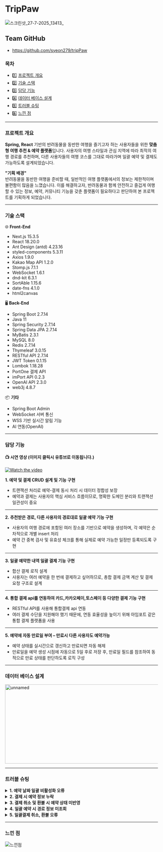 # TripPaw
![스크린샷_27-7-2025_13413_](https://github.com/user-attachments/assets/b9537060-3310-4097-aa00-5bdfd132e12a)

## Team GitHub
- https://github.com/syeon279/tripPaw
### 목차
- 1️⃣ [프로젝트 개요](#프로젝트-개요)
- 2️⃣ [기술 스택](#기술-스택)
- 3️⃣ [담당 기능](#담당-기능)
- 4️⃣ [데이터 베이스 설계](#데이터-베이스-설계)
- 5️⃣ [트러블 슈팅](#트러블-슈팅)
- 6️⃣ [느낀 점](#느낀-점)

<hr/>

### 프로젝트 개요
**Spring, React** 기반의 반려동물을 동반한 여행을 즐기고자 하는 사용자들을 위한 **맞춤형 여행 추천 & 예약 플랫폼**입니다.
사용자의 여행 스타일과 관심 지역에 따라 최적의 여행 경로를 추천하며, 다른 사용자들의 여행 코스를 그대로 따라가며 일괄 예약 및 결제도 가능하도록 설계되었습니다.

**"기획 배경"** <br/>
반려동물을 동반한 여행을 준비할 때, 일반적인 여행 플랫폼에서의 정보는 제한적이며 불편함이 많음을 느꼈습니다.
이를 해결하고자, 반려동물과 함께 안전하고 즐겁게 여행할 수 있는 정보, 예약, 커뮤니티 기능을 갖춘 플랫폼이 필요하다고 판단하여 본 프로젝트를 기획하게 되었습니다.

<hr/>

### 기술 스택
🌐 **Front-End**
- Next.js 15.3.5
- React 18.20.0
- Ant Design (antd) 4.23.16
- styled-components 5.3.11
- Axios 1.9.0
- Kakao Map API 1.2.0
- Stomp.js 7.1.1
- WebSocket 1.6.1
- dnd-kit 6.3.1
- SortAble 1.15.6
- date-fns 4.1.0
- html2canvas

🖥️ **Back-End**
- Spring Boot 2.7.14
- Java 11
- Spring Security 2.7.14
- Spring Data JPA 2.7.14
- MyBatis 2.3.1
- MySQL 8.0
- Redis 2.7.14
- Thymeleaf 3.0.15
- RESTful API 2.7.14
- JWT Token 0.1.15
- Lombok 1.18.28
- PortOne 결제 API
- imPort API 0.2.3
- OpenAI API 2.3.0
- web3j 4.8.7

📦 **기타**
- Spring Boot Admin
- WebSocket 서버 통신
- WSS 기반 실시간 알림 기능
- AI 연동(OpenAI)
<hr/>

### 담당 기능
#### 📺 시연 영상 (이미지 클릭시 유튜브로 이동됩니다.)

[![Watch the video](https://img.youtube.com/vi/nXx9EeZ0TFE/hqdefault.jpg)](https://www.youtube.com/watch?v=nXx9EeZ0TFE&t=8s)

**1. 예약 및 결제 CRUD 설계 및 기능 구현**
  - 트랜잭션 처리로 예약-결제 동시 처리 시 데이터 정합성 보장
  - 예약과 결제는 사용자의 핵심 서비스 흐름이므로, 명확한 도메인 분리와 트랜잭션 일관성이 중요
---

**2. 추천받은 경로, 다른 사용자의 경로대로 일괄 예약 기능 구현**
  - 사용자의 여행 경로에 포함된 여러 장소를 기반으로 예약을 생성하며, 각 예약은 순차적으로 개별 insert 처리
  - 예약 간 중복 검사 및 유효성 체크를 통해 실제로 예약 가능한 일정만 등록되도록 구현
---

**3. 일괄 예약한 내역 일괄 결제 기능 구현**
  - 합산 결제 로직 설계
  - 사용자는 여러 예약을 한 번에 결제하고 싶어하므로, 총합 결제 금액 계산 및 결제 요청 구조로 설계
---

**4. 통합 결제 api를 연동하여 카드,카카오페이,토스페이 등 다양한 결제 기능 구현**
  - RESTful API를 사용해 통합결제 api 연동
  - 여러 결제 수단을 지원해야 했기 때문에, 연동 효율성을 높이기 위해 아임포트 같은 통합 결제 플랫폼을 사용
---

**5. 예약에 자동 만료일 부여 – 만료시 다른 사용자도 예약가능**
  - 예약 상태를 실시간으로 갱신하고 만료되면 자동 해제
  - 만료일을 예약 생성 시점에 자동으로 5일 후로 저장 후, 만료일 필드를 참조하여 동적으로 만료 상태를 판단하도록 로직 구성

<hr/>

### 데이터 베이스 설계

<img width="512" height="261" alt="unnamed" src="https://github.com/user-attachments/assets/5b162ea3-fc78-4a21-9435-673eec262693" />

<hr/>

### 트러블 슈팅
<details>
  <summary><strong>1. 예약 날짜 일괄 비활성화 오류</strong></summary>
  • <strong>문제 상황</strong>: 단일 장소에서 예약한 날짜가 전체 예약 건에 일괄 적용, 모든 장소의 동일한 날짜가 예약 불가능 처리
  <br/>
  • <strong>원인 분석</strong>: 장소(place_id) 조건 없이 날짜만을 기준으로 비활성화, 모든 장소에 동일한 날짜 비활성화 적용
  <br/>
  • <strong>해결 방법</strong>: 예약 비활성화 로직에서 장소 식별자(place_id) 조건 포함<br/> → JOIN 구문을 통해 장소별 예약 날짜 필터링<br/> → 장소별로 독립된 비활성화 날짜 처리 가능

</details>
<details>
  <summary><strong>2. 결제 시 예약 정보 누락</strong></summary>
  • <strong>문제 상황</strong>: 결제 진행 시, 예약 정보(장소명, 가격 등)가 화면에 미출력 혹은 null 값으로 표시되는 문제 발생
  <br/>
  • <strong>원인 분석</strong>: 결제 매퍼에서 예약id만 조회하고, 이에 따른 예약 상세 정보를 Join하여 가져오지 않아 필요한 정보가 누락
  <br/>
  • <strong>해결 방법</strong>: 결제 매퍼에 예약 테이블과의 JOIN 구문을 추가<br/> → 예약 ID 뿐만 아니라 관련된 예약 상세 정보(장소, 시간, 금액 등)를 함께 조회하도록 수정

</details>
<details>
  <summary><strong>3. 결제 취소 및 환불 시 예약 상태 미반영</strong></summary>
  • <strong>문제 상황</strong>: 결제 취소 또는 환불을 진행해도 해당 예약 상태가 여전히 "예약 중"으로 유지되는 문제 발생
  <br/>
  • <strong>원인 분석</strong>: 결제 및 예약 상태 간 연결 관계 미설정<br/> → 결제 취소 처리 시 예약 상태 업데이트 실패
  <br/>
  • <strong>해결 방법</strong>: 예약 상태와 결제 상태를 Enum 타입으로 정의<br/> → 예약 상태가 취소일 경우에만 결제 취소 또는 환불을 가능하게 하는 로직 구성<br/> → 결제 상태 변경과 예약 상태 변경을 동기화

</details>
<details>
  <summary><strong>4. 일괄 예약 시 경로 정보 미조회</strong></summary>
  • <strong>문제 상황</strong>: 여러 장소를 포함하는 일괄 예약 시, 경로 정보 조회 실패<br/> → 예약 데이터가 null로 저장되는 오류 발생
  <br/>
  • <strong>원인 분석</strong>: 초기 테스트에서는 더미 데이터를 기반으로 경로 ID만 연결하여 기능 확인<br/> → 실제 경로 정보 테이블과의 관계 설정이 누락
  <br/>
  • <strong>해결 방법</strong>: 예약 테이블이 경로 정보 테이블과 관계를 맺도록 수정<br/> → JOIN 구문을 통해 일괄 예약 시 각 경로의 정보를 조회할 수 있도록 개선

</details>
<details>
  <summary><strong>5. 일괄결제 취소, 환불 오류</strong></summary>
  • <strong>문제 상황</strong>: 일괄 결제의 취소 또는 환불 요청 미처리
  <br/>
  • <strong>원인 분석</strong>: 일괄 결제는 여러 예약을 경로 ID 기준으로 묶어 총 금액을 계산하는 구조<br/> → 결제 테이블에 예약 ID 저장 불가<br/> → 환불 처리 시 참조할 예약 정보가 미존재
  <br/>
  • <strong>해결 방법</strong>: 결제 테이블 중심이 아닌, 각 예약이 결제 ID를 참조하도록 구조 개선<br/> → 환불 로직에서는 동일 결제id를 가지는 예약들을 묶어 처리하도록 변경<br/> → 일괄 결제에 대한 환불도 정상 작동하게 개선

</details>

<hr/>

### 느낀 점

![느낀점](https://github.com/user-attachments/assets/b69e5bc8-eeae-4727-a1e0-213f5c335e50)
